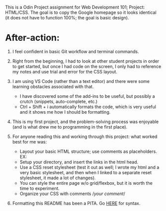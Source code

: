 This is a Odin Project assignment for Web Development 101; Project: HTML/CSS. The goal is to copy the Google homepage so it looks identical (it does not have to function 100%; the goal is basic design).


 After-action:
===============
1. I feel confident in basic Git workflow and terminal commands.

2. Right from the beginning, I had to look at other student projects in order to get started, but once I had code on the screen, I only had to reference my notes and use trial and error for the CSS layout.

3. I am using VS Code (rather than a text editor) and there were some learning obstacles associated with that. 
	- I have discovered some of the add-ins to be useful, but possibly a crutch (snippets, auto-complete, etc.)
	- Ctrl + Shift + i automatically formats the code, which is very useful and it shows me how I should be formatting.

4. This is my first project, and the problem-solving process was enjoyable (and is what drew me to programming in the first place).

5. For anyone reading this and working through this project: what worked best for me was:
	- Layout your basic HTML structure; use comments as placeholders. EX: <!--I will put the Google logo here, it will not be a working link-->
	- Setup your directory, and insert the links in the html head.
	- Use a CSS reset stylesheet (test it out as well; I wrote my html and a very basic stylesheet, and then when I linked to a separate reset stylesheet, it made a lot of changes).
	- You can style the entire page w/o grid/flexbox, but it is worth the time to experiment.
	- Organize your CSS with comments /*your comment*/

6. Formatting this README has been a PITA. Go [HERE](https://help.github.com/en/articles/basic-writing-and-formatting-syntax#lists) for syntax.
